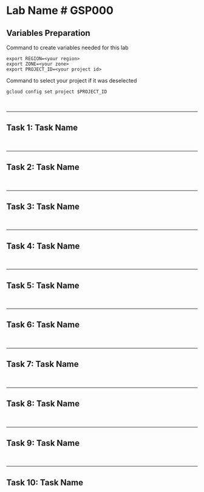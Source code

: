 # **Lab Name # GSP000**

## **Variables Preparation**

Command to create variables needed for this lab

    export REGION=<your region>
    export ZONE=<your zone>
    export PROJECT_ID=<your project id>

Command to select your project if it was deselected

    gcloud config set project $PROJECT_ID

<br>

---

## **Task 1: Task Name**

<br>

---

## **Task 2: Task Name**

<br>

---

## **Task 3: Task Name**

<br>

---

## **Task 4: Task Name**

<br>

---

## **Task 5: Task Name**

<br>

---

## **Task 6: Task Name**

<br>

---

## **Task 7: Task Name**

<br>

---

## **Task 8: Task Name**

<br>

---

## **Task 9: Task Name**

<br>

---

## **Task 10: Task Name**
